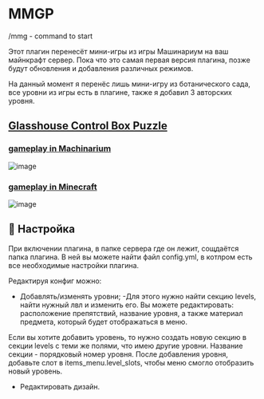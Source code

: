 # MMGP
/mmg - command to start

Этот плагин перенесёт мини-игры из игры Машинариум на ваш майнкрафт сервер.
Пока что это самая первая версия плагина, позже будут обновления и добавления различных режимов.

На данный момент я перенёс лишь мини-игру из ботанического сада, все уровни из игры есть в плагине, также я добавил 3 авторских уровня.

## [Glasshouse Control Box Puzzle](https://machinarium.fandom.com/wiki/Glasshouse_Control_Box_Puzzle)
### [gameplay in Machinarium](https://youtu.be/MPcC6KyuT4U)
![image](https://user-images.githubusercontent.com/90723848/234963611-31c3a9b1-de6b-4971-9b50-4cbe60635fb2.png)
### [gameplay in Minecraft](https://youtu.be/82qq16oVpa8)
![image](https://user-images.githubusercontent.com/90723848/234976123-855aa132-1806-4198-971a-7715e22a4316.png)

## 🔧 Настройка
При включении плагина, в папке сервера где он лежит, сощдаётся папка плагина. В ней вы можете найти файл config.yml, в котлром есть все необходимые настройки плагина.

Редактируя конфиг можно:
* Добавлять/изменять уровни;
-Для этого нужно найти секцию levels, найти нужный лвл и изменить его. Вы можете редактировать: расположение препятствий, название уровня, а также материал предмета, который будет отображаться в меню.

Если вы хотите добавить уровень, то нужно создать новую секцию в секции levels с теми же полями, что имею другие уровни. Название секции - порядковый номер уровня. После добавления уровня, добавьте слот в items_menu.level_slots, чтобы меню смогло отобразить новый уровень.

* Редактировать дизайн.
